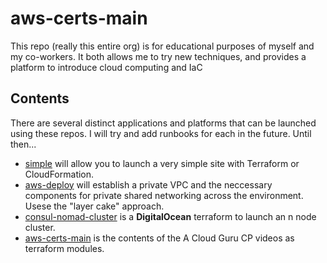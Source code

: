 # aws-certs-main

This repo (really this entire org) is for educational purposes of myself and my co-workers. It both allows me to try new techniques, and provides a platform to introduce cloud computing and IaC

## Contents

There are several distinct applications and platforms that can be launched using these repos. I will try and add runbooks for each in the future. Until then...

* [simple](https://github.com/aws-cert-terraform/simple) will allow you to launch a very simple site with Terraform or CloudFormation.
* [aws-deploy](https://github.com/aws-cert-terraform/aws-deploy) will establish a private VPC and the neccessary components for private shared networking across the environment. Usese the "layer cake" approach.
* [consul-nomad-cluster](https://github.com/aws-cert-terraform/consul-nomad-cluster) is a **DigitalOcean** terraform to launch an n node cluster.
* [aws-certs-main](https://github.com/aws-cert-terraform/aws-certs-main) is the contents of the A Cloud Guru CP videos as terraform modules.
